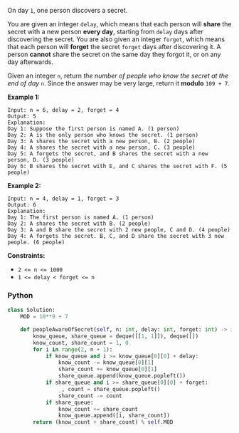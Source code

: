 On day  `1`, one person discovers a secret.

You are given an integer  `delay`, which means that each person will  **share**  the secret with a new person  **every day**, starting from  `delay`  days after discovering the secret. You are also given an integer  `forget`, which means that each person will  **forget**  the secret  `forget`  days after discovering it. A person  **cannot**  share the secret on the same day they forgot it, or on any day afterwards.

Given an integer  `n`, return _the number of people who know the secret at the end of day_ `n`. Since the answer may be very large, return it  **modulo**  `109 + 7`.

**Example 1:**
```
Input: n = 6, delay = 2, forget = 4
Output: 5
Explanation:
Day 1: Suppose the first person is named A. (1 person)
Day 2: A is the only person who knows the secret. (1 person)
Day 3: A shares the secret with a new person, B. (2 people)
Day 4: A shares the secret with a new person, C. (3 people)
Day 5: A forgets the secret, and B shares the secret with a new person, D. (3 people)
Day 6: B shares the secret with E, and C shares the secret with F. (5 people)
```

**Example 2:**
```
Input: n = 4, delay = 1, forget = 3
Output: 6
Explanation:
Day 1: The first person is named A. (1 person)
Day 2: A shares the secret with B. (2 people)
Day 3: A and B share the secret with 2 new people, C and D. (4 people)
Day 4: A forgets the secret. B, C, and D share the secret with 3 new people. (6 people)
```

**Constraints:**

-   `2 <= n <= 1000`
-   `1 <= delay < forget <= n`


### Python
```py
class Solution:
    MOD = 10**9 + 7

    def peopleAwareOfSecret(self, n: int, delay: int, forget: int) -> int:
        know_queue, share_queue = deque([[1, 1]]), deque([])
        know_count, share_count = 1, 0
        for i in range(2, n + 1):
            if know_queue and i >= know_queue[0][0] + delay:
                know_count -= know_queue[0][1]
                share_count += know_queue[0][1]
                share_queue.append(know_queue.popleft())
            if share_queue and i >= share_queue[0][0] + forget:
                _, count = share_queue.popleft()
                share_count -= count
            if share_queue:
                know_count += share_count
                know_queue.append([i, share_count])
        return (know_count + share_count) % self.MOD

```
